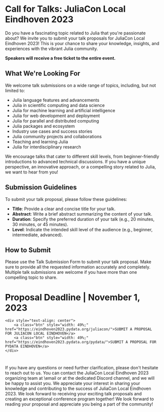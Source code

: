 # Call for Talks: JuliaCon Local Eindhoven 2023

Do you have a fascinating topic related to Julia that you're passionate about? We invite you to submit your talk proposals for JuliaCon Local Eindhoven 2023! This is your chance to share your knowledge, insights, and experiences with the vibrant Julia community.

**Speakers will receive a free ticket to the entire event.**

## What We're Looking For

We welcome talk submissions on a wide range of topics, including, but not limited to:

- Julia language features and advancements
- Julia in scientific computing and data science
- Julia for machine learning and artificial intelligence
- Julia for web development and deployment
- Julia for parallel and distributed computing
- Julia packages and ecosystem
- Industry use cases and success stories
- Julia community projects and collaborations
- Teaching and learning Julia
-  Julia for interdisciplinary research

We encourage talks that cater to different skill levels, from beginner-friendly introductions to advanced technical discussions. If you have a unique perspective, an innovative approach, or a compelling story related to Julia, we want to hear from you!

## Submission Guidelines
To submit your talk proposal, please follow these guidelines:

- **Title**: Provide a clear and concise title for your talk.
- **Abstract**: Write a brief abstract summarizing the content of your talk.
- **Duration**: Specify the preferred duration of your talk (e.g., 20 minutes, 30 minutes, or 45 minutes).
- **Level**: Indicate the intended skill level of the audience (e.g., beginner, intermediate, advanced).

## How to Submit

Please use the Talk Submission Form to submit your talk proposal. Make sure to provide all the requested information accurately and completely. Multiple talk submissions are welcome if you have more than one compelling topic to share.

# Proposal Deadline | November 1, 2023

~~~
<div style="text-align: center">
    <a class="btn" style="width: 49%;" href="https://eindhoven2023.pydata.org/juliacon/">SUBMIT A PROPOSAL FOR JULIACON LOCAL EINDHOVEN</a>
    <a class="btn" style="width: 49%;" href="https://eindhoven2023.pydata.org/pydata/">SUBMIT A PROPOSAL FOR PYDATA EINDHOVEN</a>
</div>
~~~

#

If you have any questions or need further clarification, please don't hesitate to reach out to us. You can contact the JuliaCon Local Eindhoven 2023 organizing team at \email or at the dedicated Discord channel, and we will be happy to assist you.
We appreciate your interest in sharing your knowledge and contributing to the success of JuliaCon Local Eindhoven 2023. We look forward to receiving your exciting talk proposals and creating an exceptional conference program together!
We look forward to reading your proposal and appreciate you being a part of the community!

